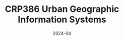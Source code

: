 ---
title: "CRP386 Urban Geographic Information Systems"
collection: teaching
type: "Guest Lecturer"
permalink: /teaching/2024f-CRP386
venue: "The University of Texas at Austin"
date: 2024-04
location: "Austin, TX"
---